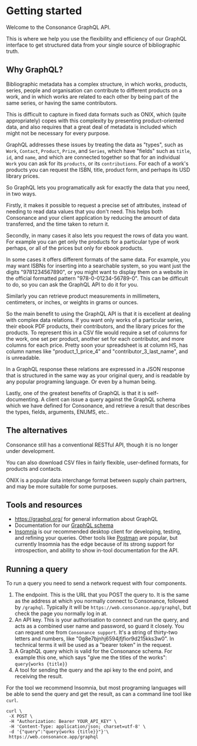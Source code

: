 # Getting started

Welcome to the Consonance GraphQL API.

This is where we help you use the flexibility and efficiency of our GraphQL interface to get structured data from your single source of bibliographic truth.

## Why GraphQL?

Bibliographic metadata has a complex structure, in which works, products, series, people and organisation can contribute to different products on a work, and in which works are related to each other by being part of the same series, or having the same contributors.

This is difficult to capture in fixed data formats such as ONIX, which (quite appropriately) copes with this complexity by presenting product-oriented data, and also requires that a great deal of metadata is included which might not be necessary for every purpose.

GraphQL addresses these issues by treating the data as "types", such as `Work`, `Contact`, `Product`, `Prize`, and `Series`, which have "fields" such as `title`, `id`, and `name`, and which are connected together so that for an individual `Work` you can ask for its `products`, or its `contributions`. For each of a work's products you can request the ISBN, title, product form, and perhaps its USD library prices.

So GraphQL lets you programatically ask for exactly the data that you need, in two ways.

Firstly, it makes it possible to request a precise set of attributes, instead of needing to read data values that you don't need. This helps both Consonance and your client application by reducing the amount of data transferred, and the time taken to return it.

Secondly, in many cases it also lets you request the rows of data you want. For example you can get only the products for a particular type of work perhaps, or all of the prices but only for ebook products.

In some cases it offers different formats of the same data. For example, you may want ISBNs for inserting into a searchable system, so you want just the digits "9781234567890", or you might want to display them on a website in the official formatted pattern "978-0-01234-56789-0". This can be difficult to do, so you can ask the GraphQL API to do it for you.

Similarly you can retrieve product measurements in millimeters, centimeters, or inches, or weights in grams or ounces.

So the main benefit to using the GraphQL API is that it is excellent at dealing with complex data relations. If you want only works of a particular series, their ebook PDF products, their contributors, and the library prices for the products. To represent this in a CSV file would require a set of columns for the work, one set per product, another set for each contributor, and more columns for each price. Pretty soon your spreadsheet is at column HS, has column names like "product\_1\_price\_4" and "contributor\_3\_last\_name", and is unreadable.

In a GraphQL response these relations are expressed in a JSON response that is structured in the same way as your original query, and is readable by any popular programing language. Or even by a human being.

Lastly, one of the greatest benefits of GraphQL is that it is self-documenting. A client can issue a query against the GraphQL schema which we have defined for Consonance, and retrieve a result that describes the types, fields, arguments, ENUMS, etc..

## The alternatives

Consonance still has a conventional RESTful API, though it is no longer under development.

You can also download CSV files in fairly flexible, user-defined formats, for products and contacts.

ONIX is a popular data interchange format between supply chain partners, and may be more suitable for some purposes.

## Tools and resources

* https://graphql.org/ for general information about GraphQL
* Documentation for our [GraphQL schema](http://graphql-schema.consonance.app.s3-website-eu-west-1.amazonaws.com/)
* [Insomnia](https://insomnia.rest) is our recommended desktop client for developing, testing, and refining your queries. Other tools like [Postman](https://www.postman.com) are popular, but currently Insomnia has the edge because of its strong support for introspection, and ability to show in-tool documentation for the API.

## Running a query

To run a query you need to send a network request with four components.

1. The endpoint. This is the URL that you POST the query to. It is the same as the address at which you normally connect to Consonance, followed by `/graphql`. Typically it will be `https://web.consonance.app/graphql`, but check the page you normally log in at.
2. An API key. This is your authorisation to connect and run the query, and acts as a combined user name and password, so guard it closely. You can request one from `Consonance support`. It's a string of thirty-two letters and numbers, like "0g8e7bjnhj6594jfjfior9d215kks3w0". In technical terms it will be used as a "bearer token" in the request.
3. A GraphQL query which is valid for the Consonance schema. For example this one, which says "give me the titles of the works": `query{works {title}}`
4. A tool for sending the query and the api key to the end point, and receiving the result.

For the tool we recommend Insomnia, but most programing languages will be able to send the query and get the result, as can a command line tool like `curl`.

```
curl \
 -X POST \
 -H "Authorization: Bearer YOUR_API_KEY" \
 -H 'Content-Type: application/json; charset=utf-8' \
 -d '{"query":"query{works {title}}"}'\
 https://web.consonance.app/graphql
```
